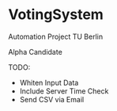 # VotingSystem

Automation Project TU Berlin

Alpha Candidate

TODO:
  - Whiten Input Data
  - Include Server Time Check
  - Send CSV via Email
